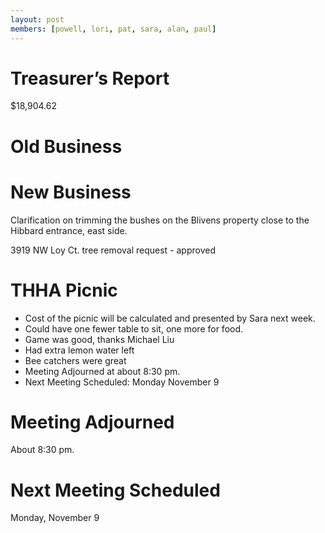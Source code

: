 ```yaml
---
layout: post
members: [powell, lori, pat, sara, alan, paul]
---
```

# Treasurer’s Report
$18,904.62

# Old Business


# New Business

Clarification on trimming the bushes on the Blivens property close to the Hibbard entrance, east side.

3919 NW Loy Ct. tree removal request - approved

# THHA Picnic

* Cost of the picnic will be calculated and presented by Sara next  week.
* Could have one fewer table to sit, one more for food.
* Game was good, thanks Michael Liu
* Had extra lemon water left
* Bee catchers were great
* Meeting Adjourned at about 8:30 pm.
* Next Meeting Scheduled:  Monday November 9

# Meeting Adjourned
About 8:30 pm.

# Next Meeting Scheduled
Monday, November 9
